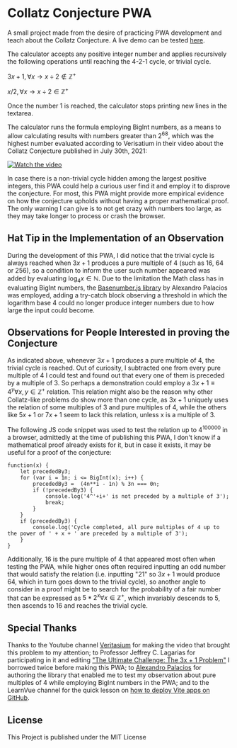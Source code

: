 # Collatz Conjecture PWA

A small project made from the desire of practicing PWA development and teach about the Collatz Conjecture. A live demo can be tested [here](https://christianhmeier.github.io/collatz-pwa/).

The calculator accepts any positive integer number and applies recursively the following operations until reaching the 4-2-1 cycle, or trivial cycle.

$3x+1, \forall x \rightarrow  x \div 2 \notin \mathbb{Z}^{+}$

$x/2, \forall x \rightarrow  x \div 2 \in \mathbb{Z}^{+}$

Once the number 1 is reached, the calculator stops printing new lines in the textarea.

The calculator runs the formula employing BigInt numbers, as a means to allow calculating results with numbers greater than $2^{68}$, which was the highest number evaluated according to Verisatium in their video about the Collatz Conjecture published in July 30th, 2021:

[![Watch the video](https://img.youtube.com/vi/094y1Z2wpJg/default.jpg)](https://youtu.be/094y1Z2wpJg)

In case there is a non-trivial cycle hidden among the largest positive integers, this PWA could help a curious user find it and employ it to disprove the conjecture. For most, this PWA might provide more empirical evidence on how the conjecture upholds without having a proper mathematical proof. The only warning I can give is to not get crazy with numbers too large, as they may take longer to process or crash the browser.

## Hat Tip in the Implementation of an Observation

During the development of this PWA, I did notice that the trivial cycle is always reached when $3x+1$ produces a pure multiple of 4 (such as 16, 64 or 256), so a condition to inform the user such number appeared was added by evaluating $\log_4 x \in \mathbb{N}$. Due to the limitation the Math class has in evaluating BigInt numbers, the [Basenumber.js library](https://alexsp3.github.io/Basenumber.js/) by Alexandro Palacios was employed, adding a try-catch block observing a threshold in which the logarithm base 4 could no longer produce integer numbers due to how large the input could become.

## Observations for People Interested in proving the Conjecture

As indicated above, whenever $3x+1$ produces a pure multiple of 4, the trivial cycle is reached. Out of curiosity, I subtracted one from every pure multiple of 4 I could test and found out that every one of them is preceded by a multiple of 3. So perhaps a demonstration could employ a $3x+1 \equiv 4^y \forall x, y \in \mathbb{Z}^{+}$ relation. This relation might also be the reason why other Collatz-like problems do show more than one cycle, as $3x+1$ uniquely uses the relation of some multiples of 3 and pure multiples of 4, while the others like $5x+1$ or $7x+1$ seem to lack this relation, unless x is a multiple of 3.

The following JS code snippet was used to test the relation up to $4^{100000}$ in a browser, admittedly at the time of publishing this PWA, I don't know if a mathematical proof already exists for it, but in case it exists, it may be useful for a proof of the conjecture:
```
function(x) {
    let precededBy3;
    for (var i = 1n; i <= BigInt(x); i++) {
        precededBy3 =  (4n**i - 1n) % 3n === 0n;
        if (!precededBy3) {
            console.log('4^'+i+' is not preceded by a multiple of 3');
            break;
        }
    }
    if (precededBy3) {
        console.log('Cycle completed, all pure multiples of 4 up to the power of ' + x + ' are preceded by a multiple of 3');
    }
}
```

Additionally, 16 is the pure multiple of 4 that appeared most often when testing the PWA, while higher ones often required inputting an odd number that would satisfy the relation (i.e. inputting "21" so $3x+1$ would produce 64, which in turn goes down to the trivial cycle), so another angle to consider in a proof might be to search for the probability of a fair number that can be expressed as $5*2^x \forall x \in \mathbb{Z}^{+}$, which invariably descends to 5, then ascends to 16 and reaches the trivial cycle.

## Special Thanks

Thanks to the Youtube channel [Veritasium](https://www.youtube.com/@veritasium) for making the video that brought this problem to my attention; to Professor Jeffrey C. Lagarias for participating in it and editing ["The Ultimate Challenge: The 3x + 1 Problem"](https://books.google.com/books/about/The_Ultimate_Challenge.html?id=hekJ7JDMEVkC) I borrowed twice before making this PWA; to [Alexandro Palacios](https://github.com/AlexSp3) for authoring the library that enabled me to test my observation about pure multiples of 4 while employing BigInt numbers in the PWA; and to the LearnVue channel for the quick lesson on [how to deploy Vite apps on GitHub](https://www.youtube.com/watch?v=yo2bMGnIKE8).

## License

This Project is published under the MIT License